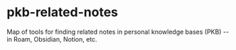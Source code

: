 # pkb-related-notes
Map of tools for finding related notes in personal knowledge bases (PKB) -- in Roam, Obsidian, Notion, etc.
